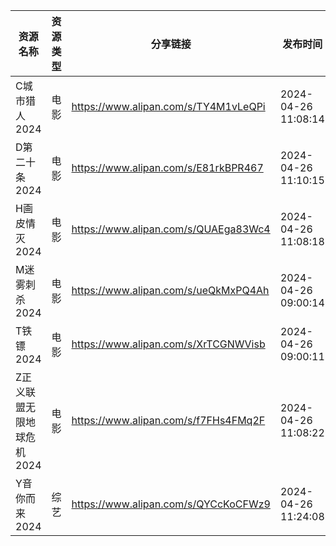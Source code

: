 | 资源名称            | 资源类型 | 分享链接                                 | 发布时间                |
| --------------- | ---- | ------------------------------------ | ------------------- |
| C城市猎人2024       | 电影   | https://www.alipan.com/s/TY4M1vLeQPi | 2024-04-26 11:08:14 |
| D第二十条2024       | 电影   | https://www.alipan.com/s/E81rkBPR467 | 2024-04-26 11:10:15 |
| H画皮情灭2024       | 电影   | https://www.alipan.com/s/QUAEga83Wc4 | 2024-04-26 11:08:18 |
| M迷雾刺杀2024       | 电影   | https://www.alipan.com/s/ueQkMxPQ4Ah | 2024-04-26 09:00:14 |
| T铁镖2024         | 电影   | https://www.alipan.com/s/XrTCGNWVisb | 2024-04-26 09:00:11 |
| Z正义联盟无限地球危机2024 | 电影   | https://www.alipan.com/s/f7FHs4FMq2F | 2024-04-26 11:08:22 |
| Y音你而来2024       | 综艺   | https://www.alipan.com/s/QYCcKoCFWz9 | 2024-04-26 11:24:08 |
